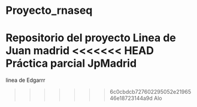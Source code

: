 # Proyecto_rnaseq
Repositorio del proyecto 
Linea de Juan madrid
<<<<<<< HEAD
Práctica parcial JpMadrid
=======
linea de Edgarrr

>>>>>>> 6c0cbdcb727602295052e2196546e18723144a9d
Alo

